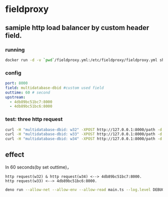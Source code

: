 # fieldproxy

## samiple http load balancer by custom header field.

### running

```sh
docker run -d -v `pwd`/fieldproxy.yml:/etc/fieldproxy/fieldproxy.yml shinhwagk/fieldproxy:latest --log.level=INFO --config.file=/etc/fieldproxy/fieldproxy.yml
```

### config

```yml
port: 8000
field: multidatabase-dbid #custom used field
outtime: 60 # second
upstream:
  - 4db89bc51bc7:8000
  - 4db89bc51bc6:8000
```

### test: three http request

```sh
curl -H "multidatabase-dbid: w32" -XPOST http://127.0.0.1:8000/path -d 'body'
curl -H "multidatabase-dbid: w33" -XPOST http://127.0.0.1:8000/path -d 'body'
curl -H "multidatabase-dbid: w34" -XPOST http://127.0.0.1:8000/path -d 'body'
```

## effect

In 60 seconds(by set outtime)，

```
http request(w32) & http request(w34) <--> 4db89bc51bc7:8000.
http request(w33) <--> 4db89bc51bc6:8000.
```

```sh
deno run --allow-net --allow-env --allow-read main.ts --log.level DEBUG --config.file fieldproxy.yml
```
